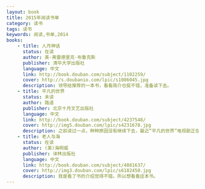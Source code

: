 ```yaml
---
layout: book
title: 2015年阅读书单
category: 读书
tags: 读书
keywords: 阅读,书单,2014
books: 
    - title: 人月神话
      status: 在读
      author: 美·弗雷德里克·布鲁克斯
      publisher: 清华大学出版社
      language: 中文
      link: http://book.douban.com/subject/1102259/
      cover: http://s.doubanio.com/lpic/s1086045.jpg
      description: 领导给推荐的一本书，看看简介也挺不错，准备读下去。 
    - title: 平凡的世界
      status: 未读
      author: 路遥 
      publisher: 北京十月文艺出版社
      language: 中文
      link: http://book.douban.com/subject/4237548/
      cover: http://img5.douban.com/lpic/s4231678.jpg
      description: 之前读过一点，种种原因没有继续下去，最近“平凡的世界”电视剧正在热播，所以想继续把它读完。
    - title: 老人与海
      status: 在读
      author: (美)海明威  
      publisher: 译林出版社
      language: 中文
      link: http://book.douban.com/subject/4881637/
      cover: http://img3.douban.com/lpic/s6182450.jpg
      description: 我是看了书的介绍觉得不错。所以想看看这本书。
---
```

